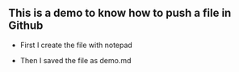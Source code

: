 ## This is a demo to know how to push a file in Github

* First I create the file with notepad

* Then I saved the file as demo.md
